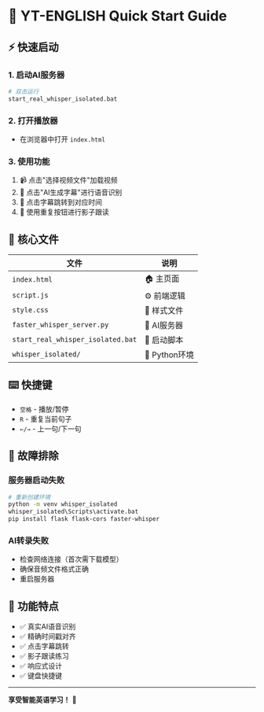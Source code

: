 # 🚀 YT-ENGLISH Quick Start Guide

## ⚡ 快速启动

### 1. 启动AI服务器
```bash
# 双击运行
start_real_whisper_isolated.bat
```

### 2. 打开播放器
- 在浏览器中打开 `index.html`

### 3. 使用功能
1. 📹 点击"选择视频文件"加载视频
2. 🤖 点击"AI生成字幕"进行语音识别
3. 🎯 点击字幕跳转到对应时间
4. 🔄 使用重复按钮进行影子跟读

## 📁 核心文件

| 文件 | 说明 |
|------|------|
| `index.html` | 🏠 主页面 |
| `script.js` | ⚙️ 前端逻辑 |
| `style.css` | 🎨 样式文件 |
| `faster_whisper_server.py` | 🤖 AI服务器 |
| `start_real_whisper_isolated.bat` | 🚀 启动脚本 |
| `whisper_isolated/` | 🐍 Python环境 |

## ⌨️ 快捷键

- `空格` - 播放/暂停
- `R` - 重复当前句子
- `←/→` - 上一句/下一句

## 🔧 故障排除

### 服务器启动失败
```bash
# 重新创建环境
python -m venv whisper_isolated
whisper_isolated\Scripts\activate.bat
pip install flask flask-cors faster-whisper
```

### AI转录失败
- 检查网络连接（首次需下载模型）
- 确保音频文件格式正确
- 重启服务器

## 🎯 功能特点

- ✅ 真实AI语音识别
- ✅ 精确时间戳对齐
- ✅ 点击字幕跳转
- ✅ 影子跟读练习
- ✅ 响应式设计
- ✅ 键盘快捷键

---

**享受智能英语学习！** 🎉
